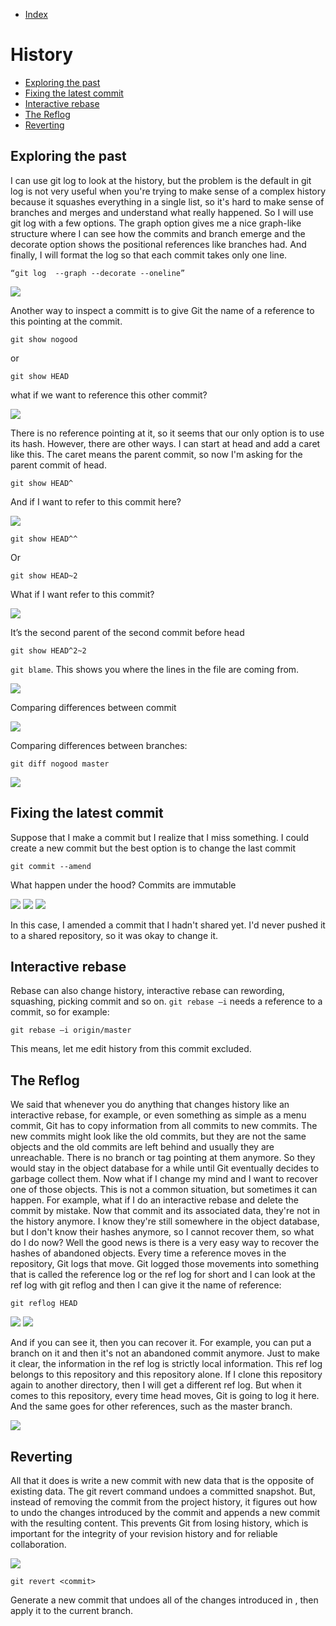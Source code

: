 - [Index](https://github.com/KiraDiShira/Git#table-of-content)   

# History

- [Exploring the past](#exploring-the-past)   
- [Fixing the latest commit](#fixing-the-latest-commit)
- [Interactive rebase](#interactive-rebase)
- [The Reflog](#the-reflog)
- [Reverting](#reverting)

## Exploring the past

I can use git log to look at the history, but the problem is the default in git log is not very useful when you're trying to make sense of a complex history because it squashes everything in a single list, so it's hard to make sense of branches and merges and understand what really happened. So I will use git log with a few options. The graph option gives me a nice graph-like structure where I can see how the commits and branch emerge and the decorate option shows the positional references like branches had. And finally, I will format the log so that each commit takes only one line.
```
“git log  --graph --decorate --oneline”
```
<img src="https://github.com/KiraDiShira/Git/blob/master/History/Images/h1.png" />

Another way to inspect a committ is to give Git the name of a reference to this pointing at the commit.
```
git show nogood
```

or

```
git show HEAD
```
what if we want to reference this other commit?

<img src="https://github.com/KiraDiShira/Git/blob/master/History/Images/h2.png" />

There is no reference pointing at it, so it seems that our only option is to use its hash. However, there are other ways. I can start at head and add a caret like this. The caret means the parent commit, so now I'm asking for the parent commit of head.

```
git show HEAD^
```

And if I want to refer to this commit here?

<img src="https://github.com/KiraDiShira/Git/blob/master/History/Images/h3.png" />

```
git show HEAD^^
```
Or
```
git show HEAD~2
```
What if I want refer to this commit?

<img src="https://github.com/KiraDiShira/Git/blob/master/History/Images/h4.png" />

It’s the second parent of the second commit before head

```
git show HEAD^2~2
```
`git blame`. This shows you where the lines in the file are coming from.

<img src="https://github.com/KiraDiShira/Git/blob/master/History/Images/h5.png" />

Comparing differences between commit

<img src="https://github.com/KiraDiShira/Git/blob/master/History/Images/h6.png" />

Comparing differences between branches:
```
git diff nogood master
```
<img src="https://github.com/KiraDiShira/Git/blob/master/History/Images/h7.png" />

## Fixing the latest commit

Suppose that I make a commit but I realize that I miss something. I could create a new commit but the best option is to change the last commit

```
git commit --amend
```

What happen under the hood? Commits are immutable

<img src="https://github.com/KiraDiShira/Git/blob/master/History/Images/h8.png" />
<img src="https://github.com/KiraDiShira/Git/blob/master/History/Images/h9.png" />
<img src="https://github.com/KiraDiShira/Git/blob/master/History/Images/h10.png" />

In this case, I amended a commit that I hadn't shared yet. I'd never pushed it to a shared repository, so it was okay to change it. 

## Interactive rebase

Rebase can also change history, interactive rebase can rewording, squashing, picking commit and so on.
`git rebase –i` needs a reference to a commit, so for example:

```
git rebase –i origin/master
```

This means, let me edit history from this commit excluded.

## The Reflog

We said that whenever you do anything that changes history like an interactive rebase, for example, or even something as simple as a menu commit, Git has to copy information from all commits to new commits. The new commits might look like the old commits, but they are not the same objects and the old commits are left behind and usually they are unreachable. There is no branch or tag pointing at them anymore. So they would stay in the object database for a while until Git eventually decides to garbage collect them. Now what if I change my mind and I want to recover one of those objects. This is not a common situation, but sometimes it can happen. For example, what if I do an interactive rebase and delete the commit by mistake. Now that commit and its associated data, they're not in the history anymore. I know they're still somewhere in the object database, but I don't know their hashes anymore, so I cannot recover them, so what do I do now? Well the good news is there is a very easy way to recover the hashes of abandoned objects. Every time a reference moves in the repository, Git logs that move. Git logged those movements into something that is called the reference log or the ref log for short and I can look at the ref log with git reflog and then I can give it the name of reference:
```
git reflog HEAD
```

<img src="https://github.com/KiraDiShira/Git/blob/master/History/Images/h11.png" />
<img src="https://github.com/KiraDiShira/Git/blob/master/History/Images/h12.png" />

And if you can see it, then you can recover it. For example, you can put a branch on it and then it's not an abandoned commit anymore. Just to make it clear, the information in the ref log is strictly local information. This ref log belongs to this repository and this repository alone. If I clone this repository again to another directory, then I will get a different ref log. But when it comes to this repository, every time head moves, Git is going to log it here. And the same goes for other references, such as the master branch.

<img src="https://github.com/KiraDiShira/Git/blob/master/History/Images/h13.png" />

## Reverting

All that it does is write a new commit with new data that is the opposite of existing data.
The git revert command undoes a committed snapshot. But, instead of removing the commit from the project history, it figures out how to undo the changes introduced by the commit and appends a new commit with the resulting content. This prevents Git from losing history, which is important for the integrity of your revision history and for reliable collaboration.

<img src="https://github.com/KiraDiShira/Git/blob/master/History/Images/h14.png" />

```
git revert <commit>
```

Generate a new commit that undoes all of the changes introduced in <commit>, then apply it to the current branch.

